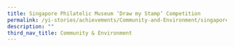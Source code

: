 ```yaml
---
title: Singapore Philatelic Museum ‘Draw my Stamp’ Competition
permalink: /yi-stories/achievements/Community-and-Environment/singapore-philatelic-museum-competition/
description: ""
third_nav_title: Community & Environment
---
```


